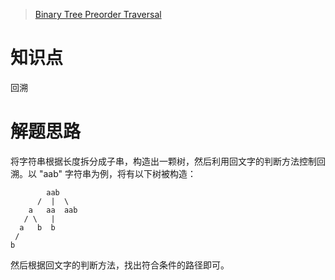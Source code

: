 > [Binary Tree Preorder Traversal](https://leetcode.com/problems/binary-tree-preorder-traversal/)

# 知识点
回溯

# 解题思路
将字符串根据长度拆分成子串，构造出一颗树，然后利用回文字的判断方法控制回溯。以 "aab" 字符串为例，将有以下树被构造：
```
        aab
      /  |  \
    a   aa  aab
   / \   |
  a   b  b 
 / 
b
```

然后根据回文字的判断方法，找出符合条件的路径即可。